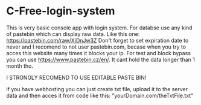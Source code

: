 # C-Free-login-system
This is very basic console app with login system. For databse use any kind of pastebin which can display raw data. Like this one: https://pastebin.com/raw/XjDnJw3Z
Don't forget to set expiration date to never and I recomend to not user pastebin.com, becase when you try to acces this website many times it blocks your ip. For test and block bypass you can use https://www.pastebin.cz/en/. It cant hold the data longer than 1 month tho.

I STRONGLY RECOMEND TO USE EDITABLE PASTE BIN!

if you have webhosting you can just create txt file, upload it to the server data and then acces it from code like this: "yourDomain.com/theTxtFile.txt"
